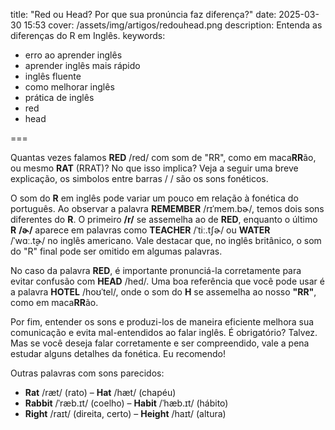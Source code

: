 title: "Red ou Head? Por que sua pronúncia faz diferença?"
date: 2025-03-30 15:53
cover: /assets/img/artigos/redouhead.png
description: Entenda as diferenças do R em Inglês.
keywords:
  - erro ao aprender inglês
  - aprender inglês mais rápido
  - inglês fluente
  - como melhorar inglês
  - prática de inglês
  - red
  - head

===

Quantas vezes falamos **RED** /red/ com som de "RR", como em maca**RR**ão, ou mesmo **RAT** (RRAT)? No que isso implica? Veja a seguir uma breve explicação, os simbolos entre barras / / são os sons fonéticos.

O som do **R** em inglês pode variar um pouco em relação à fonética do português. Ao observar a palavra **REMEMBER** /rɪˈmem.bɚ/, temos dois sons diferentes do **R**. O primeiro **/r/** se assemelha ao de **RED**, enquanto o último **R** **/ɚ/** aparece em palavras como **TEACHER** /ˈtiː.tʃɚ/ ou **WATER** <br>/ˈwɑː.t̬ɚ/ no inglês americano. Vale destacar que, no inglês britânico, o som do "R" final pode ser omitido em algumas palavras.

No caso da palavra **RED**, é importante pronunciá-la corretamente para evitar confusão com **HEAD** /hed/. Uma boa referência que você pode usar é a palavra **HOTEL** /hoʊˈtel/, onde o som do **H** se assemelha ao nosso **"RR"**, como em maca**RR**ão.

Por fim, entender os sons e produzi-los de maneira eficiente melhora sua comunicação e evita mal-entendidos ao falar inglês. É obrigatório? Talvez. Mas se você deseja falar corretamente e ser compreendido, vale a pena estudar alguns detalhes da fonética. Eu recomendo!


Outras palavras com sons parecidos:
- **Rat** /ræt/ (rato) – **Hat** /hæt/ (chapéu)
- **Rabbit** /ˈræb.ɪt/ (coelho) – **Habit** /ˈhæb.ɪt/ (hábito)
- **Right** /raɪt/ (direita, certo) – **Height** /haɪt/ (altura)


